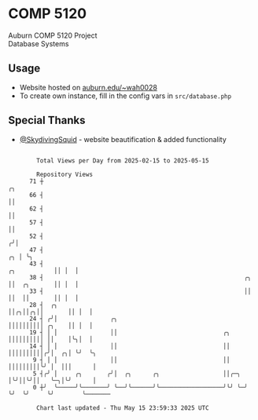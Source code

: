 # COMP 5120
Auburn COMP 5120 Project  
Database Systems

## Usage
- Website hosted on [auburn.edu/~wah0028](https://webhome.auburn.edu/~wah0028/)
- To create own instance, fill in the config vars in `src/database.php`

## Special Thanks
- [@SkydivingSquid](https://github.com/SkydivingSquid) - website beautification & added functionality

```

        Total Views per Day from 2025-02-15 to 2025-05-15

        Repository Views
      71 ┼                                                                              ╭╮
      66 ┤                                                                              ││
      62 ┤                                                                              ││
      57 ┤                                                                              ││
      52 ┤                                                                             ╭╯│
      47 ┤                                                                          ╭╮ │ ╰╮
      43 ┤                                                             ╭╮           ││ │  │
      38 ┤                                                         ╭╮  ││  ╭╮       ││ │  │
      33 ┤                                                         ││  ││  ││       ││ │  │
      28 ┤  ╭╮                                                     ││╭╮││╭╮││       ││ │  │
      24 ┤ ╭╯│               ╭╮                                    ││││││││││ ╭╮    ││ │  │
      19 ┤ │ │               ││                              ╭╮    ││││││││││ ││    │╰╮│  │
      14 ┤ │ │               ││                              ││    ││││││││││╭╯│  ╭╮│ ╰╯  ╰╮
       9 ┤ │ │               ││                              ││    │││││││││╰╯ │  │││      │
       5 ┤╭╯ │     ╭╮       ╭╯│  ╭╮      ╭╮                  ││╭─╮ │╰╯││╰╯││   ╰─╮│╰╯      │
       0 ┼╯  ╰─────╯╰───────╯ ╰──╯╰──────╯╰──────────────────╯╰╯ ╰─╯  ╰╯  ╰╯     ╰╯        ╰───────

        Chart last updated - Thu May 15 23:59:33 2025 UTC
        
```
